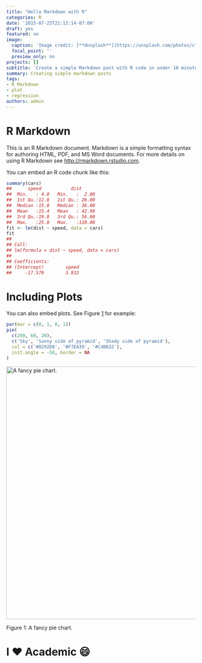 ```yaml
---
title: "Hello Markdown with R"
categories: R
date: '2015-07-23T21:13:14-07:00'
draft: yes
featured: no
image:
  caption: 'Image credit: [**Unsplash**](https://unsplash.com/photos/cfDrdaslu7o)'
  focal_point: ''
  preview_only: no
projects: []
subtitle: 'Create a simple Markdown post with R code in under 10 minutes :smile:'
summary: Creating simple markdown posts
tags:
- R Markdown
- plot
- regression
authors: admin
---
```


# R Markdown

This is an R Markdown document. Markdown is a simple formatting syntax for authoring HTML, PDF, and MS Word documents. For more details on using R Markdown see <http://rmarkdown.rstudio.com>.

You can embed an R code chunk like this:


```r
summary(cars)
##      speed           dist       
##  Min.   : 4.0   Min.   :  2.00  
##  1st Qu.:12.0   1st Qu.: 26.00  
##  Median :15.0   Median : 36.00  
##  Mean   :15.4   Mean   : 42.98  
##  3rd Qu.:19.0   3rd Qu.: 56.00  
##  Max.   :25.0   Max.   :120.00
fit <- lm(dist ~ speed, data = cars)
fit
## 
## Call:
## lm(formula = dist ~ speed, data = cars)
## 
## Coefficients:
## (Intercept)        speed  
##     -17.579        3.932
```

# Including Plots

You can also embed plots. See Figure <a href="#fig:pie">1</a> for example:


```r
par(mar = c(0, 1, 0, 1))
pie(
  c(280, 60, 20),
  c('Sky', 'Sunny side of pyramid', 'Shady side of pyramid'),
  col = c('#0292D8', '#F7EA39', '#C4B632'),
  init.angle = -50, border = NA
)
```

<div class="figure">
<img src="/post/hello-markdown/index_files/figure-html/pie-1.png" alt="A fancy pie chart." width="672" />
<p class="caption">Figure 1: A fancy pie chart.</p>
</div>

# I :heart: Academic :smile:
